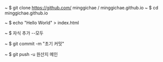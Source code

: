 ~ $ git clone https://github.com/ minggichae / minggichae.github.io
 ~ $ cd minggichae.github.io

 ~ $ echo "Hello World" > index.html
 
 ~ $ 자식 추가 --모두

 ~ $ git commit -m "초기 커밋"

 ~ $ git push -u 원산지 메인
